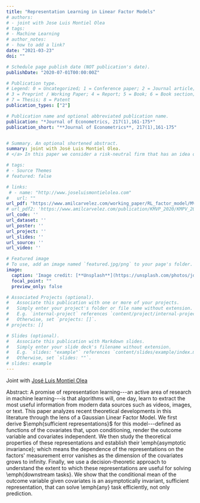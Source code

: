 ```yaml
---
title: "Representation Learning in Linear Factor Models"
# authors:
# - joint with Jose Luis Montiel Olea
# tags:
# - Machine Learning
# author_notes:
# - how to add a link?
date: "2021-03-23"
doi: ""

# Schedule page publish date (NOT publication's date).
publishDate: "2020-07-01T00:00:00Z"

# Publication type.
# Legend: 0 = Uncategorized; 1 = Conference paper; 2 = Journal article;
# 3 = Preprint / Working Paper; 4 = Report; 5 = Book; 6 = Book section;
# 7 = Thesis; 8 = Patent
publication_types: ["2"]

# Publication name and optional abbreviated publication name.
publication: "*Journal of Econometrics, 217(1),161-175*"
publication_short: "**Journal of Econometrics**, 217(1),161-175"


# Summary. An optional shortened abstract.
summary: joint with José Luis Montiel Olea.
# </a> In this paper we consider a risk-neutral firm that has an idea of unknown quality, but can perform an experiment to learn about it. The firm's goal is to decide the experiment's size and whether or not the idea should be implemented at scale after observing the experiment's outcome. We solve this problem using a Bayesian criterion (Gaussian Prior) and Minimax Regret criterion.

# tags:
# - Source Themes
# featured: false

# links:
 # - name: "http://www.joseluismontielolea.com"
#   url: ""
url_pdf: "https://www.amilcarvelez.com/working_paper/RL_factor_model/MV2021_submitted.pdf"
# url_pdf2: 'https://www.amilcarvelez.com/publication/KMVP_2020/KMPV_2020Appendix.pdf'
url_code: ''
url_dataset: ''
url_poster: ''
url_project: ''
url_slides: ''
url_source: ''
url_video: ''

# Featured image
# To use, add an image named `featured.jpg/png` to your page's folder. 
image:
  caption: 'Image credit: [**Unsplash**](https://unsplash.com/photos/jdD8gXaTZsc)'
  focal_point: ""
  preview_only: false

# Associated Projects (optional).
#   Associate this publication with one or more of your projects.
#   Simply enter your project's folder or file name without extension.
#   E.g. `internal-project` references `content/project/internal-project/index.md`.
#   Otherwise, set `projects: []`.
# projects: []

# Slides (optional).
#   Associate this publication with Markdown slides.
#   Simply enter your slide deck's filename without extension.
#   E.g. `slides: "example"` references `content/slides/example/index.md`.
#   Otherwise, set `slides: ""`.
# slides: example
---
```

  
Joint with <a href="http://www.joseluismontielolea.com/" target="_blank"> José Luis Montiel Olea</a> </span></div>
 
Abstract: A promise of representation learning---an active area of research in machine learning---is that algorithms will, one day, learn to extract the most useful information from modern data sources such as videos, images, or text. This paper analyzes recent theoretical developments in this literature through the lens of a Gaussian Linear Factor Model. We first derive $\emph{sufficient representations}$ for this model---defined as functions of the covariates that, upon conditioning, render the outcome variable and covariates independent. We then study the theoretical properties of these representations and establish their  \emph{asymptotic invariance}; which means the dependence of the representations on the factors' measurement error vanishes as the dimension of the covariates grows to infinity. Finally, we use a decision-theoretic approach to understand the extent to which these representations are useful for solving \emph{downstream tasks}. We show that the conditional mean of the outcome variable given covariates is an asymptotically invariant, sufficient representation, that can solve \emph{any} task efficiently, not only prediction.
